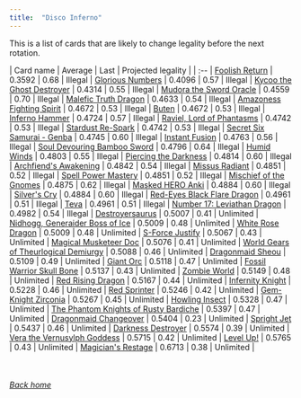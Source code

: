 ```yaml
---
title:  "Disco Inferno"
---
```


This is a list of cards that are likely to change legality before the next rotation.

| Card name | Average | Last | Projected legality |
| :-- |
[Foolish Return](https://db.ygoprodeck.com/card/?search=Foolish%20Return) | 0.3592 | 0.68 | Illegal |
[Glorious Numbers](https://db.ygoprodeck.com/card/?search=Glorious%20Numbers) | 0.4096 | 0.57 | Illegal |
[Kycoo the Ghost Destroyer](https://db.ygoprodeck.com/card/?search=Kycoo%20the%20Ghost%20Destroyer) | 0.4314 | 0.55 | Illegal |
[Mudora the Sword Oracle](https://db.ygoprodeck.com/card/?search=Mudora%20the%20Sword%20Oracle) | 0.4559 | 0.70 | Illegal |
[Malefic Truth Dragon](https://db.ygoprodeck.com/card/?search=Malefic%20Truth%20Dragon) | 0.4633 | 0.54 | Illegal |
[Amazoness Fighting Spirit](https://db.ygoprodeck.com/card/?search=Amazoness%20Fighting%20Spirit) | 0.4672 | 0.53 | Illegal |
[Buten](https://db.ygoprodeck.com/card/?search=Buten) | 0.4672 | 0.53 | Illegal |
[Inferno Hammer](https://db.ygoprodeck.com/card/?search=Inferno%20Hammer) | 0.4724 | 0.57 | Illegal |
[Raviel, Lord of Phantasms](https://db.ygoprodeck.com/card/?search=Raviel,%20Lord%20of%20Phantasms) | 0.4742 | 0.53 | Illegal |
[Stardust Re-Spark](https://db.ygoprodeck.com/card/?search=Stardust%20Re-Spark) | 0.4742 | 0.53 | Illegal |
[Secret Six Samurai - Genba](https://db.ygoprodeck.com/card/?search=Secret%20Six%20Samurai%20-%20Genba) | 0.4745 | 0.60 | Illegal |
[Instant Fusion](https://db.ygoprodeck.com/card/?search=Instant%20Fusion) | 0.4763 | 0.56 | Illegal |
[Soul Devouring Bamboo Sword](https://db.ygoprodeck.com/card/?search=Soul%20Devouring%20Bamboo%20Sword) | 0.4796 | 0.64 | Illegal |
[Humid Winds](https://db.ygoprodeck.com/card/?search=Humid%20Winds) | 0.4803 | 0.55 | Illegal |
[Piercing the Darkness](https://db.ygoprodeck.com/card/?search=Piercing%20the%20Darkness) | 0.4814 | 0.60 | Illegal |
[Archfiend's Awakening](https://db.ygoprodeck.com/card/?search=Archfiend's%20Awakening) | 0.4842 | 0.54 | Illegal |
[Missus Radiant](https://db.ygoprodeck.com/card/?search=Missus%20Radiant) | 0.4851 | 0.52 | Illegal |
[Spell Power Mastery](https://db.ygoprodeck.com/card/?search=Spell%20Power%20Mastery) | 0.4851 | 0.52 | Illegal |
[Mischief of the Gnomes](https://db.ygoprodeck.com/card/?search=Mischief%20of%20the%20Gnomes) | 0.4875 | 0.62 | Illegal |
[Masked HERO Anki](https://db.ygoprodeck.com/card/?search=Masked%20HERO%20Anki) | 0.4884 | 0.60 | Illegal |
[Silver's Cry](https://db.ygoprodeck.com/card/?search=Silver's%20Cry) | 0.4884 | 0.60 | Illegal |
[Red-Eyes Black Flare Dragon](https://db.ygoprodeck.com/card/?search=Red-Eyes%20Black%20Flare%20Dragon) | 0.4961 | 0.51 | Illegal |
[Teva](https://db.ygoprodeck.com/card/?search=Teva) | 0.4961 | 0.51 | Illegal |
[Number 17: Leviathan Dragon](https://db.ygoprodeck.com/card/?search=Number%2017:%20Leviathan%20Dragon) | 0.4982 | 0.54 | Illegal |
[Destroyersaurus](https://db.ygoprodeck.com/card/?search=Destroyersaurus) | 0.5007 | 0.41 | Unlimited |
[Nidhogg, Generaider Boss of Ice](https://db.ygoprodeck.com/card/?search=Nidhogg,%20Generaider%20Boss%20of%20Ice) | 0.5009 | 0.48 | Unlimited |
[White Rose Dragon](https://db.ygoprodeck.com/card/?search=White%20Rose%20Dragon) | 0.5009 | 0.48 | Unlimited |
[S-Force Justify](https://db.ygoprodeck.com/card/?search=S-Force%20Justify) | 0.5067 | 0.43 | Unlimited |
[Magical Musketeer Doc](https://db.ygoprodeck.com/card/?search=Magical%20Musketeer%20Doc) | 0.5076 | 0.41 | Unlimited |
[World Gears of Theurlogical Demiurgy](https://db.ygoprodeck.com/card/?search=World%20Gears%20of%20Theurlogical%20Demiurgy) | 0.5088 | 0.46 | Unlimited |
[Dragonmaid Sheou](https://db.ygoprodeck.com/card/?search=Dragonmaid%20Sheou) | 0.5109 | 0.49 | Unlimited |
[Giant Orc](https://db.ygoprodeck.com/card/?search=Giant%20Orc) | 0.5118 | 0.47 | Unlimited |
[Fossil Warrior Skull Bone](https://db.ygoprodeck.com/card/?search=Fossil%20Warrior%20Skull%20Bone) | 0.5137 | 0.43 | Unlimited |
[Zombie World](https://db.ygoprodeck.com/card/?search=Zombie%20World) | 0.5149 | 0.48 | Unlimited |
[Red Rising Dragon](https://db.ygoprodeck.com/card/?search=Red%20Rising%20Dragon) | 0.5167 | 0.44 | Unlimited |
[Infernity Knight](https://db.ygoprodeck.com/card/?search=Infernity%20Knight) | 0.5228 | 0.46 | Unlimited |
[Red Sprinter](https://db.ygoprodeck.com/card/?search=Red%20Sprinter) | 0.5246 | 0.42 | Unlimited |
[Gem-Knight Zirconia](https://db.ygoprodeck.com/card/?search=Gem-Knight%20Zirconia) | 0.5267 | 0.45 | Unlimited |
[Howling Insect](https://db.ygoprodeck.com/card/?search=Howling%20Insect) | 0.5328 | 0.47 | Unlimited |
[The Phantom Knights of Rusty Bardiche](https://db.ygoprodeck.com/card/?search=The%20Phantom%20Knights%20of%20Rusty%20Bardiche) | 0.5397 | 0.47 | Unlimited |
[Dragonmaid Changeover](https://db.ygoprodeck.com/card/?search=Dragonmaid%20Changeover) | 0.5404 | 0.23 | Unlimited |
[Spright Jet](https://db.ygoprodeck.com/card/?search=Spright%20Jet) | 0.5437 | 0.46 | Unlimited |
[Darkness Destroyer](https://db.ygoprodeck.com/card/?search=Darkness%20Destroyer) | 0.5574 | 0.39 | Unlimited |
[Vera the Vernusylph Goddess](https://db.ygoprodeck.com/card/?search=Vera%20the%20Vernusylph%20Goddess) | 0.5715 | 0.42 | Unlimited |
[Level Up!](https://db.ygoprodeck.com/card/?search=Level%20Up!) | 0.5765 | 0.43 | Unlimited |
[Magician's Restage](https://db.ygoprodeck.com/card/?search=Magician's%20Restage) | 0.6713 | 0.38 | Unlimited |

<br>

###### [Back home](index)